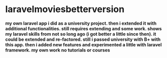# laravelmoviesbetterversion
**my own laravel app i did as a university project. then i extended it with additional functionalities. still requires extending and some work. shows my laravel skills from not so long ago (i got better a little since then). it could be extended and re-factored. still i passed university with B+ with this app. then i added new features and experimented a little with laravel framework. my own work no tutorials or courses**
